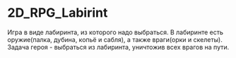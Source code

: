 # 2D_RPG_Labirint

Игра в виде лабиринта, из которого надо выбраться. В лабиринте есть оружие(палка, дубина, копьё и сабля), а также враги(орки и скелеты). Задача героя - выбраться из лабиринта,
уничтожив всех врагов на пути.
